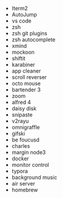 #

* Iterm2
* AutoJump
* vs code
* zsh
* zsh git plugins
* zsh autocomplete
* xmind
* mockoon
* shiftit
* karabiner
* app cleaner
* scroll reverser
* octo mouse
* bartender 3
* zoom
* alfred 4
* daisy disk
* snipaste
* v2rayu
* omnigraffle
* gifski
* be foucusd
* charles
* margin node3
* docker
* monitor control
* typora
* background music
* air server
* homebrew

